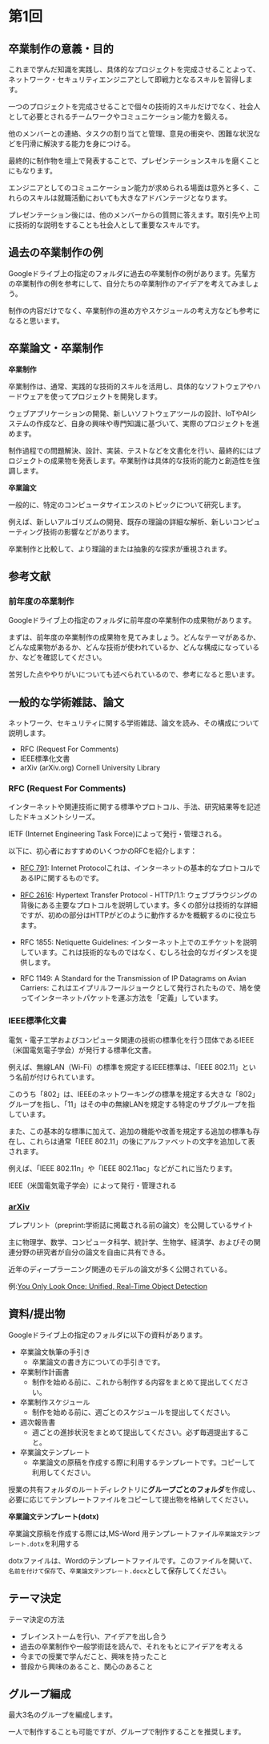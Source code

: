 
# 第1回

## 卒業制作の意義・目的

これまで学んだ知識を実践し、具体的なプロジェクトを完成させることよって、ネットワーク・セキュリティエンジニアとして即戦力となるスキルを習得します。

一つのプロジェクトを完成させることで個々の技術的スキルだけでなく、社会人として必要とされるチームワークやコミュニケーション能力を鍛える。

他のメンバーとの連絡、タスクの割り当てと管理、意見の衝突や、困難な状況などを円滑に解決する能力を身につける。

最終的に制作物を壇上で発表することで、プレゼンテーションスキルを磨くことにもなります。

エンジニアとしてのコミュニケーション能力が求められる場面は意外と多く、これらのスキルは就職活動においても大きなアドバンテージとなります。

プレゼンテーション後には、他のメンバーからの質問に答えます。取引先や上司に技術的な説明をすることも社会人として重要なスキルです。

## 過去の卒業制作の例

Googleドライブ上の指定のフォルダに過去の卒業制作の例があります。先輩方の卒業制作の例を参考にして、自分たちの卒業制作のアイデアを考えてみましょう。

制作の内容だけでなく、卒業制作の進め方やスケジュールの考え方なども参考になると思います。

## 卒業論文・卒業制作

**卒業制作**

卒業制作は、通常、実践的な技術的スキルを活用し、具体的なソフトウェアやハードウェアを使ってプロジェクトを開発します。

ウェブアプリケーションの開発、新しいソフトウェアツールの設計、IoTやAIシステムの作成など、自身の興味や専門知識に基づいて、実際のプロジェクトを進めます。

制作過程での問題解決、設計、実装、テストなどを文書化を行い、最終的にはプロジェクトの成果物を発表します。卒業制作は具体的な技術的能力と創造性を強調します。

**卒業論文**

一般的に、特定のコンピュータサイエンスのトピックについて研究します。

例えば、新しいアルゴリズムの開発、既存の理論の詳細な解析、新しいコンピューティング技術の影響などがあります。

卒業制作と比較して、より理論的または抽象的な探求が重視されます。

## 参考文献

### 前年度の卒業制作
Googleドライブ上の指定のフォルダに前年度の卒業制作の成果物があります。

まずは、前年度の卒業制作の成果物を見てみましょう。どんなテーマがあるか、どんな成果物があるか、どんな技術が使われているか、どんな構成になっているか、などを確認してください。

苦労した点ややりがいについても述べられているので、参考になると思います。

## 一般的な学術雑誌、論文

ネットワーク、セキュリティに関する学術雑誌、論文を読み、その構成について説明します。

- RFC (Request For Comments) 
- IEEE標準化文書
- arXiv (arXiv.org) Cornell University Library

### RFC (Request For Comments)
インターネットや関連技術に関する標準やプロトコル、手法、研究結果等を記述したドキュメントシリーズ。

IETF (Internet Engineering Task Force)によって発行・管理される。

以下に、初心者におすすめのいくつかのRFCを紹介します：

- [RFC 791](https://datatracker.ietf.org/doc/html/rfc791): Internet Protocolこれは、インターネットの基本的なプロトコルであるIPに関するものです。

- [RFC 2616](https://tex2e.github.io/rfc-translater/html/rfc2616.html): Hypertext Transfer Protocol - HTTP/1.1: ウェブブラウジングの背後にある主要なプロトコルを説明しています。多くの部分は技術的な詳細ですが、初めの部分はHTTPがどのように動作するかを概観するのに役立ちます。

- RFC 1855: Netiquette Guidelines: インターネット上でのエチケットを説明しています。これは技術的なものではなく、むしろ社会的なガイダンスを提供します。

- RFC 1149: A Standard for the Transmission of IP Datagrams on Avian Carriers: これはエイプリルフールジョークとして発行されたもので、鳩を使ってインターネットパケットを運ぶ方法を「定義」しています。

### IEEE標準化文書
電気・電子工学およびコンピュータ関連の技術の標準化を行う団体であるIEEE（米国電気電子学会）が発行する標準化文書。

例えば、無線LAN（Wi-Fi）の標準を規定するIEEE標準は、「IEEE 802.11」という名前が付けられています。

このうち「802」は、IEEEのネットワーキングの標準を規定する大きな「802」グループを指し、「11」はその中の無線LANを規定する特定のサブグループを指しています。

また、この基本的な標準に加えて、追加の機能や改善を規定する追加の標準も存在し、これらは通常「IEEE 802.11」の後にアルファベットの文字を追加して表されます。

例えば、「IEEE 802.11n」や「IEEE 802.11ac」などがこれに当たります。

IEEE（米国電気電子学会）によって発行・管理される

### [arXiv](https://arxiv.org/)

プレプリント（preprint:学術誌に掲載される前の論文）を公開しているサイト

主に物理学、数学、コンピュータ科学、統計学、生物学、経済学、およびその関連分野の研究者が自分の論文を自由に共有できる。

近年のディープラーニング関連のモデルの論文が多く公開されている。

例:[You Only Look Once: Unified, Real-Time Object Detection](https://arxiv.org/pdf/1506.02640.pdf)

## 資料/提出物

Googleドライブ上の指定のフォルダに以下の資料があります。

- 卒業論文執筆の手引き
    - 卒業論文の書き方についての手引きです。
- 卒業制作計画書
    - 制作を始める前に、これから制作する内容をまとめて提出してください。
- 卒業制作スケジュール
    - 制作を始める前に、週ごとのスケジュールを提出してください。
- 週次報告書
    - 週ごとの進捗状況をまとめて提出してください。必ず毎週提出すること。
- 卒業論文テンプレート
    - 卒業論文の原稿を作成する際に利用するテンプレートです。コピーして利用してください。

授業の共有フォルダのルートディレクトリに**グループごとのフォルダ**を作成し、必要に応じてテンプレートファイルをコピーして提出物を格納してください。

**卒業論文テンプレート(dotx)**

卒業論文原稿を作成する際には,MS-Word 用テンプレートファイル`卒業論文テンプレート.dotx`を利用する

dotxファイルは、Wordのテンプレートファイルです。このファイルを開いて、`名前を付けて保存`で、`卒業論文テンプレート.docx`として保存してください。

## テーマ決定

テーマ決定の方法

- ブレインストームを行い、アイデアを出し合う
- 過去の卒業制作や一般学術誌を読んで、それをもとにアイデアを考える
- 今までの授業で学んだこと、興味を持ったこと
- 普段から興味のあること、関心のあること

## グループ編成
最大3名のグループを編成します。

一人で制作することも可能ですが、グループで制作することを推奨します。
